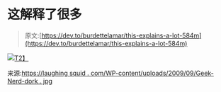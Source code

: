# 这解释了很多

> 原文:[https://dev.to/burdettelamar/this-explains-a-lot-584m](https://dev.to/burdettelamar/this-explains-a-lot-584m)

[![](../Images/6234aee34ddbb0d719243a3a272b8db0.png)T2】](https://res.cloudinary.com/practicaldev/image/fetch/s--wOWrJGKv--/c_limit%2Cf_auto%2Cfl_progressive%2Cq_auto%2Cw_880/https://laughingsquid.com/wp-content/uploads/2009/09/Geek-Nerd-Dork.jpg%3Fw%3D434)

来源:[https://laughing squid . com/WP-content/uploads/2009/09/Geek-Nerd-dork . jpg](https://laughingsquid.com/wp-content/uploads/2009/09/Geek-Nerd-Dork.jpg)